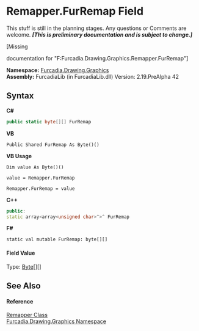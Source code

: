 # Remapper.FurRemap Field
This stuff is still in the planning stages. Any questions or Comments are welcome. _**\[This is preliminary documentation and is subject to change.\]**_

\[Missing <summary> documentation for "F:Furcadia.Drawing.Graphics.Remapper.FurRemap"\]

**Namespace:**&nbsp;<a href="N_Furcadia_Drawing_Graphics">Furcadia.Drawing.Graphics</a><br />**Assembly:**&nbsp;FurcadiaLib (in FurcadiaLib.dll) Version: 2.19.PreAlpha 42

## Syntax

**C#**<br />
``` C#
public static byte[][] FurRemap
```

**VB**<br />
``` VB
Public Shared FurRemap As Byte()()
```

**VB Usage**<br />
``` VB Usage
Dim value As Byte()()

value = Remapper.FurRemap

Remapper.FurRemap = value
```

**C++**<br />
``` C++
public:
static array<array<unsigned char>^>^ FurRemap
```

**F#**<br />
``` F#
static val mutable FurRemap: byte[][]
```


#### Field Value
Type: <a href="http://msdn2.microsoft.com/en-us/library/yyb1w04y" target="_blank">Byte</a>[][]

## See Also


#### Reference
<a href="T_Furcadia_Drawing_Graphics_Remapper">Remapper Class</a><br /><a href="N_Furcadia_Drawing_Graphics">Furcadia.Drawing.Graphics Namespace</a><br />
